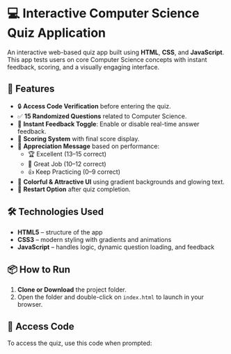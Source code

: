 # 💻 Interactive Computer Science Quiz Application

An interactive web-based quiz app built using **HTML**, **CSS**, and **JavaScript**.
This app tests users on core Computer Science concepts with instant feedback, scoring, and a visually engaging interface.



## 🚀 Features

- 🔒 **Access Code Verification** before entering the quiz.
- ✅ **15 Randomized Questions** related to Computer Science.
- 🎯 **Instant Feedback Toggle**: Enable or disable real-time answer feedback.
- 🧠 **Scoring System** with final score display.
- 🏅 **Appreciation Message** based on performance:
  - 🏆 Excellent (13–15 correct)
  - 🎉 Great Job (10–12 correct)
  - 👍 Keep Practicing (0–9 correct)
- 🌈 **Colorful & Attractive UI** using gradient backgrounds and glowing text.
- 🔁 **Restart Option** after quiz completion.



## 🛠️ Technologies Used

- **HTML5** – structure of the app
- **CSS3** – modern styling with gradients and animations
- **JavaScript** – handles logic, dynamic question loading, and feedback





## 📦 How to Run

1. **Clone or Download** the project folder.
2. Open the folder and double-click on `index.html` to launch in your browser.



## 🔐 Access Code

To access the quiz, use this code when prompted:

